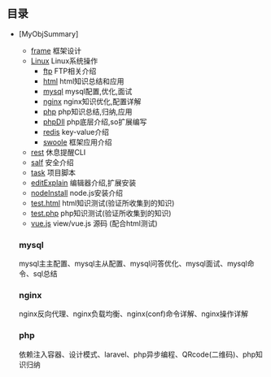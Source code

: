 ## 目录
- [MyObjSummary]
  - [frame](#frame) 				框架设计
  - [Linux](http://man.linuxde.net) 				Linux系统操作
    - [ftp](#ftp) 					FTP相关介绍
    - [html](#html) 				html知识总结和应用
    - [mysql](#mysql) 				mysql配置,优化,面试
    - [nginx](#nginx) 				nginx知识优化,配置详解
    - [php](#php) 					php知识总结,归纳,应用
    - [phpDll](#phpDll) 			php底层介绍,so扩展编写
    - [redis](#redis) 				key-value介绍
    - [swoole](#swoole)				框架应用介绍
   - [rest](#rest)					休息提醒CLI
   - [salf](#salf)					安全介绍
   - [task](#task)					项目脚本
   - [editExplain](#editExplain)	编辑器介绍,扩展安装
   - [nodeInstall](#nodeInstall)	node.js安装介绍
   - [test.html](#test.html)		html知识测试(验证所收集到的知识)
   - [test.php](#test.php)			php知识测试(验证所收集到的知识)
   - [vue.js](#vue.js)				view/vue.js 源码 (配合html测试)

   ### mysql

   mysql主主配置、mysql主从配置、mysql问答优化、mysql面试、mysql命令、sql总结

   ### nginx

   nginx反向代理、nginx负载均衡、nginx(conf)命令详解、nginx操作详解

   ### php

   依赖注入容器、设计模式、laravel、php异步编程、QRcode(二维码)、php知识归纳

